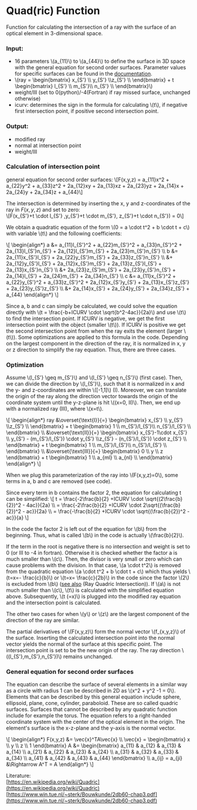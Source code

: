 # Quad(ric) Function

Function for calculating the intersection of a ray with the surface of an optical element in 3-dimensional space.

### Input: 

* 16 parameters \\(a_{11}\\) to \\(a_{44}\\) to define the surface in 3D space with the general equation for second order surfaces. Parameter values for specific surfaces can be found in the [documentation](https://it-ed-git.basisit.de/RAY/RAY/-/wikis/uploads/bdcf4515e03b2fccf462c5f0d76052c3/Paper_Schaefers_RAY_Springer_2007.pdf).
* \\(ray = \begin{bmatrix} x_{S'} \\\\ y_{S'} \\\\z_{S'} \\\\ \end{bmatrix} + t \begin{bmatrix} l_{S'} \\\\ m_{S'}\\\\ n_{S'} \\\\ \end{bmatrix}\\)
* weight/III (set to 0(python)/-4(Fortran) if ray missed surface, unchanged otherwise)
* icurv: determines the sign in the formula for calculating \\(t\\), if negative first intersection point, if positive second intersection point.

### Output:

* modified ray
* normal at intersection point
* weight/III

### Calculation of intersection point
general equation for second order surfaces:
\\[F(x,y,z) = a_{11}x^2 + a_{22}y^2 + a_{33}z^2 + 2a_{12}xy + 2a_{13}xz + 2a_{23}yz + 2a_{14}x + 2a_{24}y + 2a_{34}z + a_{44}\\]

The intersection is determined by inserting the x, y and z-coordinates of the ray in $F(x,y,z)$ and set to zero: <br>
\\[F(x_{S'}+t \cdot l_{S'} ,y_{S'}+t \cdot m_{S'}, z_{S'}+t \cdot n_{S'}) = 0\\]

We obtain a quadratic equation of the form \\(0 = a \cdot t^2 + b \cdot t + c\\) with variable \\(t\\) and the following coefficients:

\\[
\begin{align*}
    a &= a_{11}l_{S'}^2 + a_{22}m_{S'}^2 + a_{33}n_{S'}^2 + 2a_{13}l_{S'}n_{S'} + 2a_{12}l_{S'}m_{S'} + 2a_{23}m_{S'}n_{S'} \\\\
    b &= 2a_{11}x_{S'}l_{S'} + 2a_{22}y_{S'}m_{S'} + 2a_{33}z_{S'}n_{S'} \\\\
    &+ 2a_{12}y_{S'}l_{S'} + 2a_{12}x_{S'}m_{S'} 
    + 2a_{13}z_{S'}l_{S'} + 2a_{13}x_{S'}n_{S'} \\\\
    &+ 2a_{23}z_{S'}m_{S'} + 2a_{23}y_{S'}n_{S'} 
    + 2a_{14}l_{S'} + 2a_{24}m_{S'} + 2a_{34}n_{S'} \\\\
    c &= a_{11}x_{S'}^2 + a_{22}y_{S'}^2 + a_{33}z_{S'}^2 + 2a_{12}x_{S'}y_{S'} + 2a_{13}x_{S'}z_{S'} + 2a_{23}y_{S'}z_{S'} \\\\
    &+ 2a_{14}x_{S'} + 2a_{24}y_{S'} + 2a_{34}z_{S'} + a_{44}
\end{align*}
\\]

Since a, b and c can simply be calculated, we could solve the equation directly with  \\(t = \frac{-b+ICURV \cdot \sqrt{b^2-4ac}}{2a}\\) and use \\(t\\) to find the intersection point. If ICURV is negative, we get the first intersection point with the object (smaller \\(t\\)). If ICURV is positive we get the second intersection point from when the ray exits the element (larger \\(t\\)). Some optimizations are applied to this formula in the code. Depending on the largest component in the direction of the ray, it is normalized in x, y or z direction to simplify the ray equation. Thus, there are three cases.

### Optimization

Assume \\(l_{S'} \geq m_{S'}\\) and \\(l_{S'} \geq n_{S'}\\) (first case). Then, we can divide the direction by \\(l_{S'}\\), such that it is normalized in x and the y- and z-coordinates are within \\([-1,1]\\) (I). Moreover, we can translate the origin of the ray along the direction vector towards the origin of the coordinate system until the y-z-plane is hit \\((x=0, II)\\). Then, we end up with a normalized ray (III), where \\(x=t\\).

\\[
\begin{align*}
    ray 
    &\overset{\text{I}}{=} \begin{bmatrix} x_{S'} \\\\ y_{S'} \\\\z_{S'} \\\\ \end{bmatrix} + t \begin{bmatrix} 1 \\\\ m_{S'}/l_{S'}\\\\ n_{S'}/l_{S'} \\\\ \end{bmatrix} \\\\
    &\overset{\text{II}}{=} \begin{bmatrix} x_{S'}-1\cdot x_{S'} \\\\ y_{S'} - (m_{S'}/l_{S'}) \cdot y_{S'} \\\\z_{S'} - (n_{S'}/l_{S'}) \cdot z_{S'} \\\\ \end{bmatrix} + t \begin{bmatrix} 1 \\\\ m_{S'}/l_{S'}\\\\ n_{S'}/l_{S'} \\\\ \end{bmatrix} \\\\
    &\overset{\text{III}}{=} \begin{bmatrix} 0 \\\\ y \\\\ z \end{bmatrix} + t \begin{bmatrix} 1 \\\\ a_{ml} \\\\ a_{nl} \\\\ \end{bmatrix} 
\end{align*}
\\]

When we plug this parameterization of the ray into \\(F(x,y,z)=0\\), some terms in a, b and c are removed (see code).

Since every term in b contains the factor 2, the equation for calculating t can be simplified:
\\[
t = \frac{-2\frac{b}{2} +ICURV \cdot \sqrt{(2\frac{b}{2})^2 - 4ac}}{2a} \\\\ = \frac{-2\frac{b}{2} +ICURV \cdot 2\sqrt{(\frac{b}{2})^2 - ac}}{2a} \\\\ = \frac{-\frac{b}{2} +ICURV \cdot \sqrt{(\frac{b}{2})^2 - ac}}{a}
\\]

In the code the factor 2 is left out of the equation for \\(b\\) from the beginning. Thus, what is called \\(b\\) in the code is actually \\(\frac{b}{2}\\).

If the term in the root is negative there is no intersection and weight is set to 0 (or III to -4 in fortran). 
Otherwise it is checked whether the factor a is much smaller than \\(c\\). Then, the divisor is very small or zero which can cause problems with the division. In that case, \\(a \cdot t^2\\) is removed from the quadratic equation \\(a \cdot t^2 + b \cdot t + c\\) which thus yields \\(t=x=- \frac{c}{b}\\) or \\(t=x= \frac{c}{2b}\\) in the code since the factor \\(2\\) is excluded from \\(b\\) ([see also](https://www.cs.uaf.edu/2012/spring/cs481/section/0/lecture/01_26_ray_intersections.html) (Ray Quadric Intersection)). 
If \\(a\\) is not much smaller than \\(c\\), \\(t\\) is calculated with the simplified equation above. Subsequently, \\(t (=x)\\) is plugged into the modified ray equation and the intersection point is calculated.

The other two cases for when \\(y\\) or \\(z\\) are the largest component of the direction of the ray are similar.

The partial derivatives of \\(F(x,y,z)\\) form the normal vector \\(f_{x,y,z}\\) of the surface. Inserting the calculated intersection point into the normal vector yields the normal of the surface at this specific point. The intersection point is set to be the new origin of the ray. The ray direction \\((l_{S'},m_{S'},n_{S'})\\) remains unchanged.

### General equation for second order surfaces
The equation can describe the surface of several elements in a similar way as a circle with radius 1 can be described in 2D as \\(x^2 + y^2 -1 = 0\\). Elements that can be described by this general equation include sphere, ellipsoid, plane, cone, cylinder, paraboloid. These are so called quadric surfaces. Surfaces that cannot be described by any quadratic function include for example the torus.
The equation refers to a right-handed coordinate system with the center of the optical element in the origin. The element's surface is the x-z-plane and the y-axis is the normal vector. 

\\[
\begin{align*}
    F(x,y,z) &= \vec{x}^TA\vec{x} \\\\
    \vec{x} = \begin{bmatrix} x \\\\ y \\\\ z \\\\ 1 \end{bmatrix}
    A &= \begin{bmatrix} a_{11} & a_{12} & a_{13} & a_{14} \\\\
    a_{21} & a_{22} & a_{23} & a_{24} \\\\
    a_{31} & a_{32} & a_{33} & a_{34} \\\\
    a_{41} & a_{42} & a_{43} & a_{44} 
    \end{bmatrix} \\\\
    a_{ij} = a_{ji} &\Rightarrow A^T = A
\end{align*}
\\]

Literature: <br>
[https://en.wikipedia.org/wiki/Quadric](https://en.wikipedia.org/wiki/Quadric) <br>
[https://www.win.tue.nl/~sterk/Bouwkunde/2db60-chap3.pdf](https://www.win.tue.nl/~sterk/Bouwkunde/2db60-chap3.pdf)
